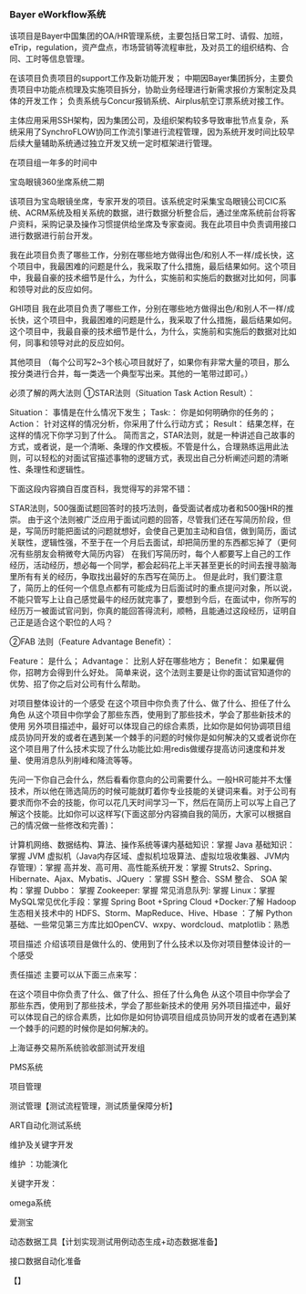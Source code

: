 ### Bayer eWorkflow系统

该项目是Bayer中国集团的OA/HR管理系统，主要包括日常工时、请假、加班，eTrip，regulation，资产盘点，市场营销等流程审批，及对员工的组织结构、合同、工时等信息管理。

在该项目负责项目的support工作及新功能开发；
中期因Bayer集团拆分，主要负责项目中功能点梳理及实施项目拆分，协助业务经理进行新需求报价方案制定及具体的开发工作；
负责系统与Concur报销系统、Airplus航空订票系统对接工作。

主体应用采用SSH架构，因为集团公司，及组织架构较多导致审批节点复杂，系统采用了SynchroFLOW协同工作流引擎进行流程管理，因为系统开发时间比较早后续大量辅助系统通过独立开发又统一定时框架进行管理。

在项目组一年多的时间中



宝岛眼镜360坐席系统二期

该项目为宝岛眼镜坐席，专家开发的项目。该系统定时采集宝岛眼镜公司CIC系统、ACRM系统及相关系统的数据，进行数据分析整合后，通过坐席系统前台将客户资料，采购记录及操作习惯提供给坐席及专家查阅。我在此项目中负责调用接口进行数据进行前台开发。







我在此项目负责了哪些工作，分别在哪些地方做得出色/和别人不一样/成长快，这个项目中，我最困难的问题是什么，我采取了什么措施，最后结果如何。这个项目中，我最自豪的技术细节是什么，为什么，实施前和实施后的数据对比如何，同事和领导对此的反应如何。

GHI项目
我在此项目负责了哪些工作，分别在哪些地方做得出色/和别人不一样/成长快，这个项目中，我最困难的问题是什么，我采取了什么措施，最后结果如何。这个项目中，我最自豪的技术细节是什么，为什么，实施前和实施后的数据对比如何，同事和领导对此的反应如何。

其他项目
（每个公司写2~3个核心项目就好了，如果你有非常大量的项目，那么按分类进行合并，每一类选一个典型写出来。其他的一笔带过即可。）

必须了解的两大法则
①STAR法则（Situation Task Action Result）：

Situation： 事情是在什么情况下发生；
Task:： 你是如何明确你的任务的；
Action： 针对这样的情况分析，你采用了什么行动方式；
Result： 结果怎样，在这样的情况下你学习到了什么。
简而言之，STAR法则，就是一种讲述自己故事的方式，或者说，是一个清晰、条理的作文模板。不管是什么，合理熟练运用此法则，可以轻松的对面试官描述事物的逻辑方式，表现出自己分析阐述问题的清晰性、条理性和逻辑性。

下面这段内容摘自百度百科，我觉得写的非常不错：

STAR法则，500强面试题回答时的技巧法则，备受面试者成功者和500强HR的推崇。 由于这个法则被广泛应用于面试问题的回答，尽管我们还在写简历阶段，但是，写简历时能把面试的问题就想好，会使自己更加主动和自信，做到简历，面试关联性，逻辑性强，不至于在一个月后去面试，却把简历里的东西都忘掉了（更何况有些朋友会稍微夸大简历内容） 在我们写简历时，每个人都要写上自己的工作经历，活动经历，想必每一个同学，都会起码花上半天甚至更长的时间去搜寻脑海里所有有关的经历，争取找出最好的东西写在简历上。 但是此时，我们要注意了，简历上的任何一个信息点都有可能成为日后面试时的重点提问对象，所以说，不能只管写上让自己感觉最牛的经历就完事了，要想到今后，在面试中，你所写的经历万一被面试官问到，你真的能回答得流利，顺畅，且能通过这段经历，证明自己正是适合这个职位的人吗？

②FAB 法则（Feature Advantage Benefit）：

Feature： 是什么；
Advantage： 比别人好在哪些地方；
Benefit： 如果雇佣你，招聘方会得到什么好处。
简单来说，这个法则主要是让你的面试官知道你的优势、招了你之后对公司有什么帮助。



对项目整体设计的一个感受
在这个项目中你负责了什么、做了什么、担任了什么角色
从这个项目中你学会了那些东西，使用到了那些技术，学会了那些新技术的使用
另外项目描述中，最好可以体现自己的综合素质，比如你是如何协调项目组成员协同开发的或者在遇到某一个棘手的问题的时候你是如何解决的又或者说你在这个项目用了什么技术实现了什么功能比如:用redis做缓存提高访问速度和并发量、使用消息队列削峰和降流等等。

先问一下你自己会什么，然后看看你意向的公司需要什么。一般HR可能并不太懂技术，所以他在筛选简历的时候可能就盯着你专业技能的关键词来看。对于公司有要求而你不会的技能，你可以花几天时间学习一下，然后在简历上可以写上自己了解这个技能。比如你可以这样写(下面这部分内容摘自我的简历，大家可以根据自己的情况做一些修改和完善)：

计算机网络、数据结构、算法、操作系统等课内基础知识：掌握
Java 基础知识：掌握
JVM 虚拟机（Java内存区域、虚拟机垃圾算法、虚拟垃圾收集器、JVM内存管理）：掌握
高并发、高可用、高性能系统开发：掌握
Struts2、Spring、Hibernate、Ajax、Mybatis、JQuery ：掌握
SSH 整合、SSM 整合、 SOA 架构：掌握
Dubbo： 掌握
Zookeeper: 掌握
常见消息队列: 掌握
Linux：掌握
MySQL常见优化手段：掌握
Spring Boot +Spring Cloud +Docker:了解
Hadoop 生态相关技术中的 HDFS、Storm、MapReduce、Hive、Hbase ：了解
Python 基础、一些常见第三方库比如OpenCV、wxpy、wordcloud、matplotlib：熟悉



项目描述
介绍该项目是做什么的、使用到了什么技术以及你对项目整体设计的一个感受

责任描述
主要可以从下面三点来写：

在这个项目中你负责了什么、做了什么、担任了什么角色
从这个项目中你学会了那些东西，使用到了那些技术，学会了那些新技术的使用
另外项目描述中，最好可以体现自己的综合素质，比如你是如何协调项目组成员协同开发的或者在遇到某一个棘手的问题的时候你是如何解决的。









上海证券交易所系统验收部测试开发组



PMS系统

项目管理

测试管理【测试流程管理，测试质量保障分析】



ART自动化测试系统

维护及关键字开发

维护 ：功能演化

关键字开发：



omega系统



爱测宝

动态数据工具【计划实现测试用例动态生成+动态数据准备】



接口数据自动化准备







【】

